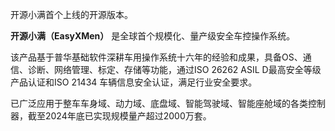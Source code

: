开源小满首个上线的开源版本。

**开源小满（EasyXMen）** 是全球首个规模化、量产级安全车控操作系统。

该产品基于普华基础软件深耕车用操作系统十六年的经验和成果，具备OS、通信、诊断、网络管理、标定、存储等功能，通过ISO 26262 ASIL D最高安全等级产品认证和ISO 21434 车辆信息安全认证，满足行业安全要求。

已广泛应用于整车车身域、动力域、底盘域、智能驾驶域、智能座舱域的各类控制器，截至2024年底已实现规模量产超过2000万套。